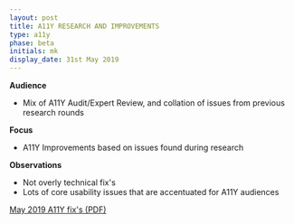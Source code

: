 ```yaml
---
layout: post
title: A11Y RESEARCH AND IMPROVEMENTS
type: a11y
phase: beta
initials: mk
display_date: 31st May 2019
---
```



**Audience**
- Mix of A11Y Audit/Expert Review, and collation of issues from previous research rounds

**Focus**
- A11Y Improvements based on issues found during research

**Observations**
- Not overly technical fix's
- Lots of core usability issues that are accentuated for A11Y audiences


[May 2019 A11Y fix's (PDF)](../files/SEP_2019_May_31_A11Y.pdf)
